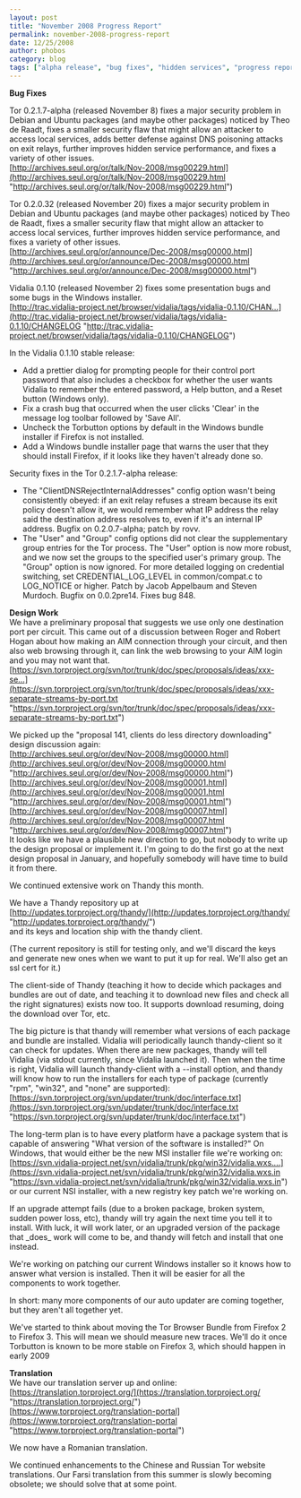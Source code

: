 ```yaml
---
layout: post
title: "November 2008 Progress Report"
permalink: november-2008-progress-report
date: 12/25/2008
author: phobos
category: blog
tags: ["alpha release", "bug fixes", "hidden services", "progress report", "translations"]
---
```


 **Bug Fixes**

Tor 0.2.1.7-alpha (released November 8) fixes a major security problem in Debian and Ubuntu packages (and maybe other packages) noticed by Theo de Raadt, fixes a smaller security flaw that might allow an attacker to access local services, adds better defense against DNS poisoning attacks on exit relays, further improves hidden service performance, and fixes a variety of other issues.  
 [http://archives.seul.org/or/talk/Nov-2008/msg00229.html](http://archives.seul.org/or/talk/Nov-2008/msg00229.html "http://archives.seul.org/or/talk/Nov-2008/msg00229.html")

Tor 0.2.0.32 (released November 20) fixes a major security problem in Debian and Ubuntu packages (and maybe other packages) noticed by Theo de Raadt, fixes a smaller security flaw that might allow an attacker to access local services, further improves hidden service performance, and fixes a variety of other issues.  
 [http://archives.seul.org/or/announce/Dec-2008/msg00000.html](http://archives.seul.org/or/announce/Dec-2008/msg00000.html "http://archives.seul.org/or/announce/Dec-2008/msg00000.html")

Vidalia 0.1.10 (released November 2) fixes some presentation bugs and some bugs in the Windows installer.  
 [http://trac.vidalia-project.net/browser/vidalia/tags/vidalia-0.1.10/CHAN...](http://trac.vidalia-project.net/browser/vidalia/tags/vidalia-0.1.10/CHANGELOG "http://trac.vidalia-project.net/browser/vidalia/tags/vidalia-0.1.10/CHANGELOG")

In the Vidalia 0.1.10 stable release:  
 - Add a prettier dialog for prompting people for their control port password that also includes a checkbox for whether the user wants Vidalia to remember the entered password, a Help button, and a Reset button (Windows only).  
 - Fix a crash bug that occurred when the user clicks 'Clear' in the message log toolbar followed by 'Save All'.  
 - Uncheck the Torbutton options by default in the Windows bundle installer if Firefox is not installed.  
 - Add a Windows bundle installer page that warns the user that they should install Firefox, if it looks like they haven't already done so.

Security fixes in the Tor 0.2.1.7-alpha release:  
 - The "ClientDNSRejectInternalAddresses" config option wasn't being consistently obeyed: if an exit relay refuses a stream because its exit policy doesn't allow it, we would remember what IP address the relay said the destination address resolves to, even if it's an internal IP address. Bugfix on 0.2.0.7-alpha; patch by rovv.  
 - The "User" and "Group" config options did not clear the supplementary group entries for the Tor process. The "User" option is now more robust, and we now set the groups to the specified user's primary group. The "Group" option is now ignored. For more detailed logging on credential switching, set CREDENTIAL\_LOG\_LEVEL in common/compat.c to LOG\_NOTICE or higher. Patch by Jacob Appelbaum and Steven Murdoch. Bugfix on 0.0.2pre14. Fixes bug 848.

**Design Work**  
We have a preliminary proposal that suggests we use only one destination port per circuit. This came out of a discussion between Roger and Robert Hogan about how making an AIM connection through your circuit, and then also web browsing through it, can link the web browsing to your AIM login and you may not want that.  
 [https://svn.torproject.org/svn/tor/trunk/doc/spec/proposals/ideas/xxx-se...](https://svn.torproject.org/svn/tor/trunk/doc/spec/proposals/ideas/xxx-separate-streams-by-port.txt "https://svn.torproject.org/svn/tor/trunk/doc/spec/proposals/ideas/xxx-separate-streams-by-port.txt")

We picked up the "proposal 141, clients do less directory downloading" design discussion again:  
 [http://archives.seul.org/or/dev/Nov-2008/msg00000.html](http://archives.seul.org/or/dev/Nov-2008/msg00000.html "http://archives.seul.org/or/dev/Nov-2008/msg00000.html")  
 [http://archives.seul.org/or/dev/Nov-2008/msg00001.html](http://archives.seul.org/or/dev/Nov-2008/msg00001.html "http://archives.seul.org/or/dev/Nov-2008/msg00001.html")  
 [http://archives.seul.org/or/dev/Nov-2008/msg00007.html](http://archives.seul.org/or/dev/Nov-2008/msg00007.html "http://archives.seul.org/or/dev/Nov-2008/msg00007.html")  
It looks like we have a plausible new direction to go, but nobody to write up the design proposal or implement it. I'm going to do the first go at the next design proposal in January, and hopefully somebody will have time to build it from there.

We continued extensive work on Thandy this month.

We have a Thandy repository up at  
 [http://updates.torproject.org/thandy/](http://updates.torproject.org/thandy/ "http://updates.torproject.org/thandy/")  
and its keys and location ship with the thandy client.

(The current repository is still for testing only, and we'll discard the keys and generate new ones when we want to put it up for real. We'll also get an ssl cert for it.)

The client-side of Thandy (teaching it how to decide which packages and bundles are out of date, and teaching it to download new files and check all the right signatures) exists now too. It supports download resuming, doing the download over Tor, etc.

The big picture is that thandy will remember what versions of each package and bundle are installed. Vidalia will periodically launch thandy-client so it can check for updates. When there are new packages, thandy will tell Vidalia (via stdout currently, since Vidalia launched it). Then when the time is right, Vidalia will launch thandy-client with a --install option, and thandy will know how to run the installers for each type of package (currently "rpm", "win32", and "none" are supported):  
 [https://svn.torproject.org/svn/updater/trunk/doc/interface.txt](https://svn.torproject.org/svn/updater/trunk/doc/interface.txt "https://svn.torproject.org/svn/updater/trunk/doc/interface.txt")

The long-term plan is to have every platform have a package system that is capable of answering "What version of the software is installed?" On Windows, that would either be the new MSI installer file we're working on:  
 [https://svn.vidalia-project.net/svn/vidalia/trunk/pkg/win32/vidalia.wxs....](https://svn.vidalia-project.net/svn/vidalia/trunk/pkg/win32/vidalia.wxs.in "https://svn.vidalia-project.net/svn/vidalia/trunk/pkg/win32/vidalia.wxs.in")  
or our current NSI installer, with a new registry key patch we're working on.

If an upgrade attempt fails (due to a broken package, broken system, sudden power loss, etc), thandy will try again the next time you tell it to install. With luck, it will work later, or an upgraded version of the package that \_does\_ work will come to be, and thandy will fetch and install that one instead.

We're working on patching our current Windows installer so it knows how to answer what version is installed. Then it will be easier for all the components to work together.

In short: many more components of our auto updater are coming together, but they aren't all together yet.

We've started to think about moving the Tor Browser Bundle from Firefox 2 to Firefox 3. This will mean we should measure new traces. We'll do it once Torbutton is known to be more stable on Firefox 3, which should happen in early 2009

**Translation**  
We have our translation server up and online:  
 [https://translation.torproject.org/](https://translation.torproject.org/ "https://translation.torproject.org/")  
 [https://www.torproject.org/translation-portal](https://www.torproject.org/translation-portal "https://www.torproject.org/translation-portal")

We now have a Romanian translation.

We continued enhancements to the Chinese and Russian Tor website translations. Our Farsi translation from this summer is slowly becoming obsolete; we should solve that at some point.

